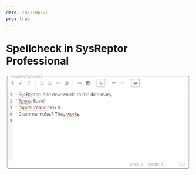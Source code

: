 ```yaml
---
date: 2023-06-26
pro: true
---
```


# Spellcheck in SysReptor Professional

![Spellcheck](../../images/show/spellcheck.gif)
